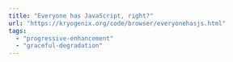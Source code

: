 ```yaml
---
title: "Everyone has JavaScript, right?"
url: "https://kryogenix.org/code/browser/everyonehasjs.html"
tags:
  - "progressive-enhancement"
  - "graceful-degradation"
---
```

